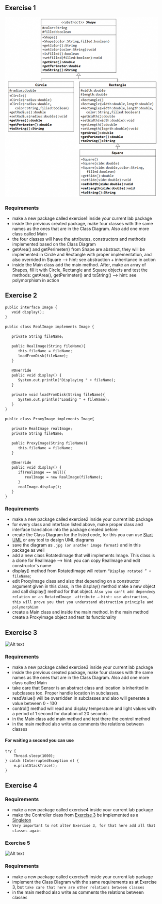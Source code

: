 ## Exercise 1

![Alt text](resources/exerciseoop_shapeabstract.png)

### Requirements

- make a new package called exercise1 inside your current lab package
- inside the previous created package, make four classes with the same names as the ones that are in the Class Diagram. Also add one
  more class called Main
- the four classes will have the attributes, constructors and methods implemented based on the Class Diagram
- getArea() and getPerimeter() from Shape are abstract, they will be implemented in Circle and Rectangle with proper implementation, and
also overrided in Square ⟶ hint: see abstraction + inheritance in action 
- inside the Main class add the main method. After, make an array of Shapes, fill it with Circle, Rectangle and Square objects and test 
  the methods: getArea(), getPerimeter() and toString() ⟶ hint: see polymorphism in action



## Exercise 2

```
public interface Image {
   void display();
}
 
public class RealImage implements Image {
 
   private String fileName;
 
   public RealImage(String fileName){
      this.fileName = fileName;
      loadFromDisk(fileName);
   }
 
   @Override
   public void display() {
      System.out.println("Displaying " + fileName);
   }
 
   private void loadFromDisk(String fileName){
      System.out.println("Loading " + fileName);
   }
}
 
public class ProxyImage implements Image{
 
   private RealImage realImage;
   private String fileName;
 
   public ProxyImage(String fileName){
      this.fileName = fileName;
   }
 
   @Override
   public void display() {
      if(realImage == null){
         realImage = new RealImage(fileName);
      }
      realImage.display();
   }
}
````

### Requirements

- make a new package called exercise2 inside your current lab package
- for every class and interface listed above, make proper class and interface translation into the package created before
- create the Class Diagram for the listed code, for this you can use [Start UML](https://staruml.io/) or any tool to design UML diagrams
- save the diagram as `.jpg (or another image format)` and in this package as well
- add a new class RotatedImage that will implements Image. This class is a clone for RealImage ⟶ hint: you can copy RealImage
  and edit constructor's name
- display() method from RotatedImage will return ``“Display rotated ” + fileName``;
- edit ProxyImage class and also that depending on a constructor argument given in this class, in the display() method make a new 
  object and call display() method for that object. ``Also you can't add dependecy relation or an RotatedImage 
  attribute ⟶ hint: use abstraction, this will prove you that you understand abstraction principle and polymorphism``
- create a Main class and inside the main method. In the main method create a ProxyImage object and test its functionality



## Exercise 3

![Alt text](resources/rel1.jpg)

### Requirements

- make a new package called exercise3 inside your current lab package
- inside the previous created package, make four classes with the same names as the ones that are in the Class Diagram. Also add
  one more class called Main
- take care that Sensor is an abstract class and location is inherited in subclasses too. Proper handle location in subclasses.
- readValue() will be overridden in subclasses and also will generate a value between 0 - 100
- control() method will read and display temperature and light values with a period of 1 second for duration of 20 seconds
- in the Main class add main method and test there the control method
- in the main method also write as comments the relations between classes 


#### For waiting a second you can use

```
try {
    Thread.sleep(1000);
} catch (InterruptedException e) {
    e.printStackTrace();
}

```



## Exercise 4

### Requirements

- make a new package called exercise4 inside your current lab package
- make the Controller class from [Exercise 3](#exercise-3) be implemented as a [Singleton](http://radumiron.net/doku.php?id=java1:proiectare:dp:singelton)
- `Very important to not alter Exercise 3, for that here add all that classes again`



### Exercise 5

![Alt text](resources/rel2.jpg)

### Requirements

- make a new package called exercise5 inside your current lab package
- implement the Class Diagram with the same requirements as at Exercise 3, but `take care that here are other relations between classes`
- in the main method also write as comments the relations between classes



